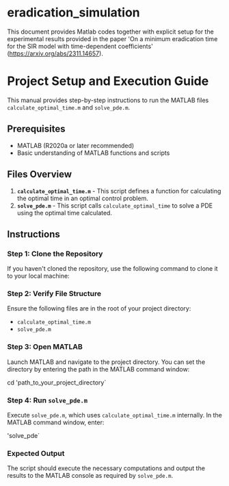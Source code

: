 # eradication_simulation

This document provides Matlab codes together with explicit setup for the experimental results provided in the paper 'On a minimum eradication time for the SIR model with time-dependent coefficients' (https://arxiv.org/abs/2311.14657).

# Project Setup and Execution Guide

This manual provides step-by-step instructions to run the MATLAB files `calculate_optimal_time.m` and `solve_pde.m`.

## Prerequisites

- MATLAB (R2020a or later recommended)
- Basic understanding of MATLAB functions and scripts

## Files Overview

1. **`calculate_optimal_time.m`** - This script defines a function for calculating the optimal time in an optimal control problem.
2. **`solve_pde.m`** - This script calls `calculate_optimal_time` to solve a PDE using the optimal time calculated.

## Instructions

### Step 1: Clone the Repository

If you haven't cloned the repository, use the following command to clone it to your local machine:



### Step 2: Verify File Structure

Ensure the following files are in the root of your project directory:

- `calculate_optimal_time.m`
- `solve_pde.m`

### Step 3: Open MATLAB

Launch MATLAB and navigate to the project directory. You can set the directory by entering the path in the MATLAB command window:

cd 'path_to_your_project_directory`

### Step 4: Run `solve_pde.m`

Execute `solve_pde.m`, which uses `calculate_optimal_time.m` internally. In the MATLAB command window, enter:

'solve_pde`

### Expected Output

The script should execute the necessary computations and output the results to the MATLAB console as required by `solve_pde.m`.






